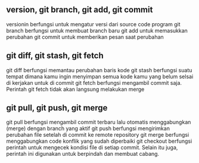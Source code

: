 ## version, git branch, git add, git commit
versionin berfungsi untuk mengatur versi dari source code program
git branch berfungsi untuk membuat branch baru
git add untuk memasukkan perubahan
git commit untuk memberikan pesan saat perubahan
## git diff, git stash, git fetch
git diff berfungsi memantau perubahan baris kode 
git stash berfungsi suatu tempat dimana kamu ingin menyimpan semua kode kamu yang belum selsai di kerjakan untuk di commit
git fetch berfungsi mengambil commit saja. Perintah git fetch tidak akan langsung melakukan merge
## git pull, git push, git merge
git pull berfungsi mengambil commit terbaru lalu otomatis menggabungkan (merge) dengan branch yang aktif
git push berfungsi mengirimkan perubahan file setelah di commit ke remote repository
git merge berfungsi menggabungkan code konflik yang sudah diperbaiki
git checkout berfungsi perintah untuk mengecek kondisi file di setiap commit. Selain itu juga, perintah ini digunakan untuk berpindah dan membuat cabang.
